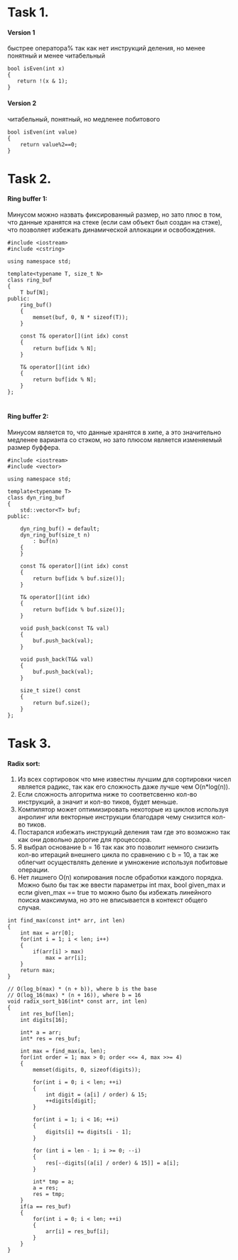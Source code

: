 # Task 1.
#### Version 1
 быстрее оператора% так как нет инструкций деления, но менее понятный и менее читабельный
 ```
bool isEven(int x) 
{
    return !(x & 1);
}
```
 #### Version 2
 читабельный, понятный, но медленее побитового
```
bool isEven(int value)
{
    return value%2==0;
} 
 ```
#
#
#
# Task 2.
#### Ring buffer 1:
Минусом можно назвать фиксированный размер, но зато плюс в том, что данные хранятся на стеке (если сам объект был создан на стэке), что позволяет избежать динамической аллокации и освобождения.
```
#include <iostream>
#include <cstring>
 
using namespace std;
 
template<typename T, size_t N>
class ring_buf
{
    T buf[N];
public:
    ring_buf()
    {
        memset(buf, 0, N * sizeof(T));
    }
 
    const T& operator[](int idx) const
    {
        return buf[idx % N];
    }
    
    T& operator[](int idx)
    {
        return buf[idx % N];
    }
};
```
#
#
#
#### Ring buffer 2: 
Минусом является то, что данные хранятся в хипе, а это значительно медленее варианта со стэком, но зато плюсом является изменяемый размер буффера.
```
#include <iostream>
#include <vector>
 
using namespace std;
 
template<typename T>
class dyn_ring_buf
{
    std::vector<T> buf;
public:
 
    dyn_ring_buf() = default;
    dyn_ring_buf(size_t n)
        : buf(n)
    {
    }
 
    const T& operator[](int idx) const
    {
        return buf[idx % buf.size()];
    }
    
    T& operator[](int idx)
    {
        return buf[idx % buf.size()];
    }
    
    void push_back(const T& val)
    {
        buf.push_back(val);
    }
    
    void push_back(T&& val)
    {
        buf.push_back(val);
    }
    
    size_t size() const
    {
        return buf.size();
    }
};
```
#
#
#
# Task 3.
#### Radix sort: 
1. Из всех сортировок что мне известны лучшим для сортировки чисел является радикс, так как его сложность даже лучше чем O(n*log(n)). 
2. Если сложность алгоритма ниже то соответсвенно кол-во инструкций, а значит и кол-во тиков, будет меньше.
3. Компилятор может оптимизировать некоторые из циклов используя анролинг или векторные инструкции благодаря чему снизится кол-во тиков.
4. Постарался избежать инструкций деления там где это возможно так как они довольно дорогие для процессора. 
5. Я выбрал основание b = 16 так как это позволит немного снизить кол-во итераций внешнего цикла по сравнению с b = 10, а так же облегчит осуществлять деление и умножение используя побитовые операции.
7. Нет лишнего O(n) копирования после обработки каждого порядка. Можно было бы так же ввести параметры int max, bool given_max и если given_max == true то можно было бы избежать линейного поиска максимума, но это не вписывается в контекст общего случая. 

```
int find_max(const int* arr, int len)
{
    int max = arr[0];
    for(int i = 1; i < len; i++)
    {
        if(arr[i] > max)
            max = arr[i];
    }
    return max;
}

// O(log_b(max) * (n + b)), where b is the base
// O(log_16(max) * (n + 16)), where b = 16
void radix_sort_b16(int* const arr, int len)
{
    int res_buf[len];
    int digits[16];
    
    int* a = arr;
    int* res = res_buf;
    
    int max = find_max(a, len);
    for(int order = 1; max > 0; order <<= 4, max >>= 4)
    {
        memset(digits, 0, sizeof(digits));
        
        for(int i = 0; i < len; ++i)
        {
            int digit = (a[i] / order) & 15;
            ++digits[digit];
        }
        
        for(int i = 1; i < 16; ++i)
        {
            digits[i] += digits[i - 1];
        }
        
        for (int i = len - 1; i >= 0; --i)
        {
            res[--digits[(a[i] / order) & 15]] = a[i];
        }
        
        int* tmp = a;
        a = res;
        res = tmp;
    }
    if(a == res_buf) 
    {
        for(int i = 0; i < len; ++i)
        {
            arr[i] = res_buf[i];
        }
    }
}
```


